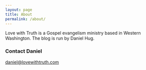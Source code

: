 ```yaml
---
layout: page
title: About
permalink: /about/
---
```


Love with Truth is a Gospel evangelism ministry based in Western Washington. The blog is run by Daniel Hug.

### Contact Daniel

[daniel@lovewithtruth.com](mailto:daniel@lovewithtruth.com)